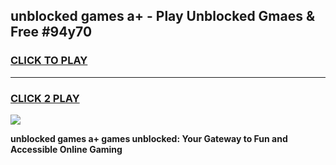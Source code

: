 
## unblocked games a+ - Play Unblocked Gmaes & Free #94y70
<h3>
<a href="https://premium.freeplayer.one?title=unblocked_games_a+&ref=01M">CLICK TO PLAY</a></h3>
<hr>

<h3>
<a href="https://premium.freeplayer.one?title=unblocked_games_a+&ref=01M">CLICK 2 PLAY</a>
  
</h3>

<a href="https://premium.freeplayer.one?title=unblocked_games_a+&ref=01M"><img src="https://clearcache.store/games.png"></a>


**unblocked games a+ games unblocked: Your Gateway to Fun and Accessible Online Gaming**
